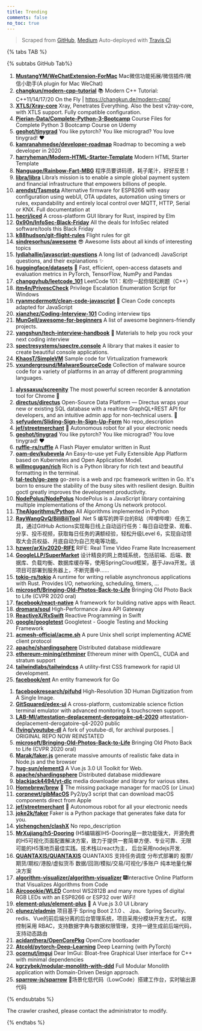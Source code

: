```yaml
---
title: Trending
comments: false
no_toc: true
---
```


> Scraped from [GitHub](https://github.com/trending), [Medium](https://medium.com/topic/popular)
Auto-deployed with [Travis Ci](https://travis-ci.org/)

{% tabs TAB %}
<!-- tab GitHub -->
{% subtabs GitHub Tab%}
<!-- tab Daily -->
1. [**MustangYM/WeChatExtension-ForMac**](https://github.com/MustangYM/WeChatExtension-ForMac)
Mac微信功能拓展/微信插件/微信小助手(A plugin for Mac WeChat)
2. [**changkun/modern-cpp-tutorial**](https://github.com/changkun/modern-cpp-tutorial)
📚 Modern C++ Tutorial: C++11/14/17/20 On the Fly | https://changkun.de/modern-cpp/
3. [**XTLS/Xray-core**](https://github.com/XTLS/Xray-core)
Xray, Penetrates Everything. Also the best v2ray-core, with XTLS support. Fully compatible configuration.
4. [**Pierian-Data/Complete-Python-3-Bootcamp**](https://github.com/Pierian-Data/Complete-Python-3-Bootcamp)
Course Files for Complete Python 3 Bootcamp Course on Udemy
5. [**geohot/tinygrad**](https://github.com/geohot/tinygrad)
You like pytorch? You like micrograd? You love tinygrad! ❤️
6. [**kamranahmedse/developer-roadmap**](https://github.com/kamranahmedse/developer-roadmap)
Roadmap to becoming a web developer in 2020
7. [**harryheman/Modern-HTML-Starter-Template**](https://github.com/harryheman/Modern-HTML-Starter-Template)
Modern HTML Starter Template
8. [**Nanguage/Rainbow-Fart-MBG**](https://github.com/Nanguage/Rainbow-Fart-MBG)
程序员要讲码德，耗子尾汁，好好反思！
9. [**libra/libra**](https://github.com/libra/libra)
Libra’s mission is to enable a simple global payment system and financial infrastructure that empowers billions of people.
10. [**arendst/Tasmota**](https://github.com/arendst/Tasmota)
Alternative firmware for ESP8266 with easy configuration using webUI, OTA updates, automation using timers or rules, expandability and entirely local control over MQTT, HTTP, Serial or KNX. Full documentation at
11. [**hecrj/iced**](https://github.com/hecrj/iced)
A cross-platform GUI library for Rust, inspired by Elm
12. [**0x90n/InfoSec-Black-Friday**](https://github.com/0x90n/InfoSec-Black-Friday)
All the deals for InfoSec related software/tools this Black Friday
13. [**k88hudson/git-flight-rules**](https://github.com/k88hudson/git-flight-rules)
Flight rules for git
14. [**sindresorhus/awesome**](https://github.com/sindresorhus/awesome)
😎 Awesome lists about all kinds of interesting topics
15. [**lydiahallie/javascript-questions**](https://github.com/lydiahallie/javascript-questions)
A long list of (advanced) JavaScript questions, and their explanations ✨
16. [**huggingface/datasets**](https://github.com/huggingface/datasets)
🤗 Fast, efficient, open-access datasets and evaluation metrics in PyTorch, TensorFlow, NumPy and Pandas
17. [**changgyhub/leetcode_101**](https://github.com/changgyhub/leetcode_101)
LeetCode 101：和你一起你轻松刷题（C++）
18. [**itm4n/PrivescCheck**](https://github.com/itm4n/PrivescCheck)
Privilege Escalation Enumeration Script for Windows
19. [**ryanmcdermott/clean-code-javascript**](https://github.com/ryanmcdermott/clean-code-javascript)
🛁 Clean Code concepts adapted for JavaScript
20. [**xianzhez/Coding-Interview-101**](https://github.com/xianzhez/Coding-Interview-101)
Coding interview tips
21. [**MunGell/awesome-for-beginners**](https://github.com/MunGell/awesome-for-beginners)
A list of awesome beginners-friendly projects.
22. [**yangshun/tech-interview-handbook**](https://github.com/yangshun/tech-interview-handbook)
💯 Materials to help you rock your next coding interview
23. [**spectresystems/spectre.console**](https://github.com/spectresystems/spectre.console)
A library that makes it easier to create beautiful console applications.
24. [**KhaosT/SimpleVM**](https://github.com/KhaosT/SimpleVM)
Sample code for Virtualization framework
25. [**vxunderground/MalwareSourceCode**](https://github.com/vxunderground/MalwareSourceCode)
Collection of malware source code for a variety of platforms in an array of different programming languages.
<!-- endtab -->
<!-- tab Weekly -->
1. [**alyssaxuu/screenity**](https://github.com/alyssaxuu/screenity)
The most powerful screen recorder & annotation tool for Chrome 🎥
2. [**directus/directus**](https://github.com/directus/directus)
Open-Source Data Platform — Directus wraps your new or existing SQL database with a realtime GraphQL+REST API for developers, and an intuitive admin app for non-technical users. 🐰
3. [**sefyudem/Sliding-Sign-In-Sign-Up-Form**](https://github.com/sefyudem/Sliding-Sign-In-Sign-Up-Form)
No repo_description
4. [**jef/streetmerchant**](https://github.com/jef/streetmerchant)
🤖 Autonomous robot for all your electronic needs
5. [**geohot/tinygrad**](https://github.com/geohot/tinygrad)
You like pytorch? You like micrograd? You love tinygrad! ❤️
6. [**ruffle-rs/ruffle**](https://github.com/ruffle-rs/ruffle)
A Flash Player emulator written in Rust
7. [**oam-dev/kubevela**](https://github.com/oam-dev/kubevela)
An Easy-to-use yet Fully Extensible App Platform based on Kubernetes and Open Application Model.
8. [**willmcgugan/rich**](https://github.com/willmcgugan/rich)
Rich is a Python library for rich text and beautiful formatting in the terminal.
9. [**tal-tech/go-zero**](https://github.com/tal-tech/go-zero)
go-zero is a web and rpc framework written in Go. It's born to ensure the stability of the busy sites with resilient design. Builtin goctl greatly improves the development productivity.
10. [**NodePolus/NodePolus**](https://github.com/NodePolus/NodePolus)
NodePolus is a JavaScript library containing multiple implementations of the Among Us network protocol.
11. [**TheAlgorithms/Python**](https://github.com/TheAlgorithms/Python)
All Algorithms implemented in Python
12. [**RayWangQvQ/BiliBiliTool**](https://github.com/RayWangQvQ/BiliBiliTool)
.Net 5 编写的跨平台的B站（哔哩哔哩）任务工具，通过GitHub Actions实现每日线上自动运行任务：每日自动登录、观看、分享、投币视频，获取每日任务的满额经验，轻松升级Level 6，实现自动领取大会员权益、月底自动为自己充电等功能。
13. [**hzwer/arXiv2020-RIFE**](https://github.com/hzwer/arXiv2020-RIFE)
RIFE: Real Time Video Frame Rate Increasement
14. [**GoogleLLP/SuperMarket**](https://github.com/GoogleLLP/SuperMarket)
设计精良的网上商城系统，包括前端、后端、数据库、负载均衡、数据库缓存等，使用SpringCloud框架，基于Java开发。该项目可部署到服务器上，不断完善中……
15. [**tokio-rs/tokio**](https://github.com/tokio-rs/tokio)
A runtime for writing reliable asynchronous applications with Rust. Provides I/O, networking, scheduling, timers, ...
16. [**microsoft/Bringing-Old-Photos-Back-to-Life**](https://github.com/microsoft/Bringing-Old-Photos-Back-to-Life)
Bringing Old Photo Back to Life (CVPR 2020 oral)
17. [**facebook/react-native**](https://github.com/facebook/react-native)
A framework for building native apps with React.
18. [**dromara/soul**](https://github.com/dromara/soul)
High-Performance Java API Gateway
19. [**ReactiveX/RxSwift**](https://github.com/ReactiveX/RxSwift)
Reactive Programming in Swift
20. [**google/googletest**](https://github.com/google/googletest)
Googletest - Google Testing and Mocking Framework
21. [**acmesh-official/acme.sh**](https://github.com/acmesh-official/acme.sh)
A pure Unix shell script implementing ACME client protocol
22. [**apache/shardingsphere**](https://github.com/apache/shardingsphere)
Distributed database middleware
23. [**ethereum-mining/ethminer**](https://github.com/ethereum-mining/ethminer)
Ethereum miner with OpenCL, CUDA and stratum support
24. [**tailwindlabs/tailwindcss**](https://github.com/tailwindlabs/tailwindcss)
A utility-first CSS framework for rapid UI development.
25. [**facebook/ent**](https://github.com/facebook/ent)
An entity framework for Go
<!-- endtab -->
<!-- tab Monthly -->
1. [**facebookresearch/pifuhd**](https://github.com/facebookresearch/pifuhd)
High-Resolution 3D Human Digitization from A Single Image.
2. [**GitSquared/edex-ui**](https://github.com/GitSquared/edex-ui)
A cross-platform, customizable science fiction terminal emulator with advanced monitoring & touchscreen support.
3. [**LAB-MI/attestation-deplacement-derogatoire-q4-2020**](https://github.com/LAB-MI/attestation-deplacement-derogatoire-q4-2020)
attestation-deplacement-derogatoire-q4-2020 public
4. [**l1ving/youtube-dl**](https://github.com/l1ving/youtube-dl)
A fork of youtube-dl, for archival purposes. | ORIGINAL REPO NOW REINSTATED
5. [**microsoft/Bringing-Old-Photos-Back-to-Life**](https://github.com/microsoft/Bringing-Old-Photos-Back-to-Life)
Bringing Old Photo Back to Life (CVPR 2020 oral)
6. [**Marak/faker.js**](https://github.com/Marak/faker.js)
generate massive amounts of realistic fake data in Node.js and the browser
7. [**hug-sun/element3**](https://github.com/hug-sun/element3)
A Vue.js 3.0 UI Toolkit for Web.
8. [**apache/shardingsphere**](https://github.com/apache/shardingsphere)
Distributed database middleware
9. [**blackjack4494/yt-dlc**](https://github.com/blackjack4494/yt-dlc)
media downloader and library for various sites.
10. [**Homebrew/brew**](https://github.com/Homebrew/brew)
🍺 The missing package manager for macOS (or Linux)
11. [**corpnewt/gibMacOS**](https://github.com/corpnewt/gibMacOS)
Py2/py3 script that can download macOS components direct from Apple
12. [**jef/streetmerchant**](https://github.com/jef/streetmerchant)
🤖 Autonomous robot for all your electronic needs
13. [**joke2k/faker**](https://github.com/joke2k/faker)
Faker is a Python package that generates fake data for you.
14. [**yichengchen/clashX**](https://github.com/yichengchen/clashX)
No repo_description
15. [**MrXujiang/h5-Dooring**](https://github.com/MrXujiang/h5-Dooring)
(H5编辑器)H5-Dooring是一款功能强大，开源免费的H5可视化页面配置解决方案，致力于提供一套简单方便、专业可靠、无限可能的H5落地页最佳实践。技术栈以react为主， 后台采用nodejs开发.
16. [**QUANTAXIS/QUANTAXIS**](https://github.com/QUANTAXIS/QUANTAXIS)
QUANTAXIS 支持任务调度 分布式部署的 股票/期货/期权/港股/虚拟货币 数据/回测/模拟/交易/可视化/多账户 纯本地量化解决方案
17. [**algorithm-visualizer/algorithm-visualizer**](https://github.com/algorithm-visualizer/algorithm-visualizer)
🎆Interactive Online Platform that Visualizes Algorithms from Code
18. [**Aircoookie/WLED**](https://github.com/Aircoookie/WLED)
Control WS2812B and many more types of digital RGB LEDs with an ESP8266 or ESP32 over WiFi!
19. [**element-plus/element-plus**](https://github.com/element-plus/element-plus)
🎉 A Vue.js 3.0 UI Library
20. [**elunez/eladmin**](https://github.com/elunez/eladmin)
项目基于 Spring Boot 2.1.0 、 Jpa、 Spring Security、redis、Vue的前后端分离的后台管理系统，项目采用分模块开发方式， 权限控制采用 RBAC，支持数据字典与数据权限管理，支持一键生成前后端代码，支持动态路由
21. [**acidanthera/OpenCorePkg**](https://github.com/acidanthera/OpenCorePkg)
OpenCore bootloader
22. [**Atcold/pytorch-Deep-Learning**](https://github.com/Atcold/pytorch-Deep-Learning)
Deep Learning (with PyTorch)
23. [**ocornut/imgui**](https://github.com/ocornut/imgui)
Dear ImGui: Bloat-free Graphical User interface for C++ with minimal dependencies
24. [**kgrzybek/modular-monolith-with-ddd**](https://github.com/kgrzybek/modular-monolith-with-ddd)
Full Modular Monolith application with Domain-Driven Design approach.
25. [**sparrow-js/sparrow**](https://github.com/sparrow-js/sparrow)
🎉场景化低代码（LowCode）搭建工作台，实时输出源代码
<!-- endtab -->
{% endsubtabs %}
<!-- endtab -->
<!-- tab Medium -->
The crawler crashed, please contact the administrator to modify.
<!-- endtab -->
{% endtabs %}
